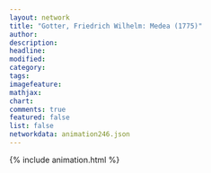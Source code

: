 ```yaml
---
layout: network
title: "Gotter, Friedrich Wilhelm: Medea (1775)"
author:
description:
headline:
modified:
category:
tags:
imagefeature: 
mathjax: 
chart: 
comments: true
featured: false
list: false
networkdata: animation246.json
---
```

{% include animation.html %}
